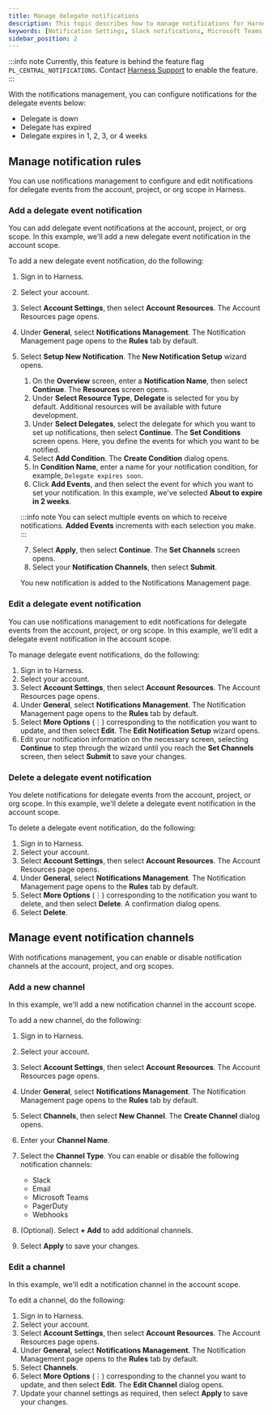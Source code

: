 ```yaml
---
title: Manage delegate notifications
description: This topic describes how to manage notifications for Harness Delegate.
keywords: [Notification Settings, Slack notifications, Microsoft Teams notifications, webhook notifications, PagerDuty notifications, Harness Delegate]
sidebar_position: 2
---
```


:::info note
Currently, this feature is behind the feature flag `PL_CENTRAL_NOTIFICATIONS`. Contact [Harness Support](mailto:support@harness.io) to enable the feature.
:::

With the notifications management, you can configure notifications for the delegate events below: 

- Delegate is down 
- Delegate has expired
- Delegate expires in 1, 2, 3, or 4 weeks

## Manage notification rules

You can use notifications management to configure and edit notifications for delegate events from the account, project, or org scope in Harness.

### Add a delegate event notification

You can add delegate event notifications at the account, project, or org scope. In this example, we'll add a new delegate event notification in the account scope.

To add a new delegate event notification, do the following:

1. Sign in to Harness.
2. Select your account.
3. Select **Account Settings**, then select **Account Resources**. The Account Resources page opens.
4. Under **General**, select **Notifications Management**. The Notification Management page opens to the **Rules** tab by default.
5. Select **Setup New Notification**. The **New Notification Setup** wizard opens.

   1. On the **Overview** screen, enter a **Notification Name**, then select **Continue**. The **Resources** screen opens.
   2. Under **Select Resource Type**, **Delegate** is selected for you by default. Additional resources will be available with future development.
   3. Under **Select Delegates**, select the delegate for which you want to set up notifications, then select **Continue**. The **Set Conditions** screen opens. Here, you define the events for which you want to be notified.
   4. Select **Add Condition**. The **Create Condition** dialog opens.
   5. In **Condition Name**, enter a name for your notification condition, for example, `Delegate expires soon`.
   6. Click **Add Events**, and then select the event for which you want to set your notification. In this example, we've selected **About to expire in 2 weeks**.

   :::info note
   You can select multiple events on which to receive notifications. **Added Events** increments with each selection you make.
   :::

   7. Select **Apply**, then select **Continue**. The **Set Channels** screen opens.
   8. Select your **Notification Channels**, then select **Submit**.

   You new notification is added to the Notifications Management page.

### Edit a delegate event notification

You can use notifications management to edit notifications for delegate events from the account, project, or org scope. In this example, we'll edit a delegate event notification in the account scope.

To manage delegate event notifications, do the following:

1. Sign in to Harness.
2. Select your account.
3. Select **Account Settings**, then select **Account Resources**. The Account Resources page opens.
4. Under **General**, select **Notifications Management**. The Notification Management page opens to the **Rules** tab by default.
5. Select **More Options** (&vellip;) corresponding to the notification you want to update, and then select **Edit**. The **Edit Notification Setup** wizard opens. 
6. Edit your notification information on the necessary screen, selecting **Continue** to step through the wizard until you reach the **Set Channels** screen, then select **Submit** to save your changes.

### Delete a delegate event notification

You delete notifications for delegate events from the account, project, or org scope. In this example, we'll delete a delegate event notification in the account scope.

To delete a delegate event notification, do the following:

1. Sign in to Harness.
2. Select your account.
3. Select **Account Settings**, then select **Account Resources**. The Account Resources page opens.
4. Under **General**, select **Notifications Management**. The Notification Management page opens to the **Rules** tab by default.
5. Select **More Options** (&vellip;) corresponding to the notification you want to delete, and then select **Delete**. A confirmation dialog opens.
6. Select **Delete**.

## Manage event notification channels

With notifications management, you can enable or disable notification channels at the account, project, and org scopes.

### Add a new channel

In this example, we'll add a new notification channel in the account scope.

To add a new channel, do the following:

1. Sign in to Harness.
2. Select your account.
3. Select **Account Settings**, then select **Account Resources**. The Account Resources page opens.
4. Under **General**, select **Notifications Management**. The Notification Management page opens to the **Rules** tab by default.
5. Select **Channels**, then select **New Channel**. The **Create Channel** dialog opens.
6. Enter your **Channel Name**.
7. Select the **Channel Type**. You can enable or disable the following notification channels:

   - Slack
   - Email
   - Microsoft Teams
   - PagerDuty
   - Webhooks

8. (Optional). Select **+ Add** to add additional channels.
9. Select **Apply** to save your changes.

### Edit a channel

In this example, we'll edit a notification channel in the account scope.

To edit a channel, do the following:

1. Sign in to Harness.
2. Select your account.
3. Select **Account Settings**, then select **Account Resources**. The Account Resources page opens.
4. Under **General**, select **Notifications Management**. The Notification Management page opens to the **Rules** tab by default.
5. Select **Channels**.
6. Select **More Options** (&vellip;) corresponding to the channel you want to update, and then select **Edit**. The **Edit Channel** dialog opens.
7. Update your channel settings as required, then select **Apply** to save your changes.


